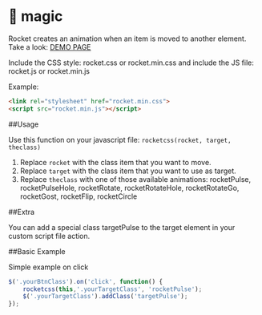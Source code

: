 :tophat: magic
=====

Rocket creates an animation when an item is moved to another element.
Take a look: [DEMO PAGE](http://minimamente.com/example/rocket/)

Include the CSS style: rocket.css or rocket.min.css
and
include the JS file: rocket.js or rocket.min.js

Example:
```html
<link rel="stylesheet" href="rocket.min.css">
<script src="rocket.min.js"></script>
```

##Usage

Use this function on your javascript file: `rocketcss(rocket, target, theclass)`

1. Replace `rocket` with the class item that you want to move.
2. Replace `target` with the class item that you want to use as target.
3. Replace `theclass` with one of those available animations: rocketPulse, rocketPulseHole, rocketRotate, rocketRotateHole, rocketRotateGo, rocketGost, rocketFlip, rocketCircle

##Extra

You can add a special class targetPulse to the target element in your custom script file action.

##Basic Example

Simple example on click

```js
$('.yourBtnClass').on('click', function() {
	rocketcss(this,'.yourTargetClass', 'rocketPulse');
	$('.yourTargetClass').addClass('targetPulse');
});
```
